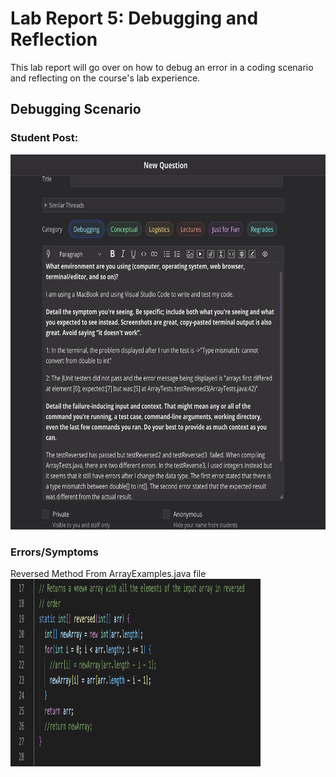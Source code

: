 # Lab Report 5: Debugging and Reflection 
This lab report will go over on how to debug an error in a coding scenario and reflecting on the course's lab experience. 

## Debugging Scenario
### Student Post: 
<img src="thread.png" width="650" height="600"/>

### Errors/Symptoms 
Reversed Method From ArrayExamples.java file 
<img src="method.png" width="400" height="300"/>
